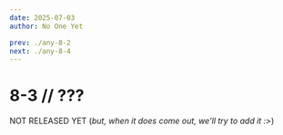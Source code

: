 ```yaml
---
date: 2025-07-03
author: No One Yet

prev: ./any-8-2
next: ./any-8-4
---
```


# 8-3 // ???

NOT RELEASED YET (*but, when it does come out, we'll try to add it :>*)